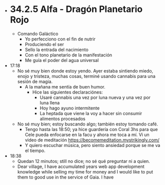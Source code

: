 - # 34.2.5 Alfa - Dragón Planetario Rojo
	- Comando Galáctico
		- Yo perfecciono con el fin de nutrir
		- Produciendo el ser
		- Sello la entrada del nacimiento
		- Con el tono planetario de la manifestación
		- Me guía el poder del agua universal
- 17:18
	- No sé muy bien donde estoy yendo. Ayer estaba sintiendo miedo, enojo y tristeza, muchas cosas, terminé usando cannabis para una sesión de magia.
		- A la mañana me sentía de buen humor.
			- Hice las siguientes declaraciónes:
				- Usaré cannabis una vez por luna nueva y una vez por luna llena
				- Hoy hago ayuno intermitente
				- La heptada que viene la voy a hacer sin consumir alimentos procesados
	- No sé muy bien; estoy buscando algo; también estoy tomando café.
		- Tengo hasta las 18:50; ya hice guardería con Coral 3hs para que Cele pueda enfocarse en la facu y ahora me toca a mí. Vi un video de meditación https://becomemeditation.mystrikingly.com/
		- Y quiero escuchar música, pero siento ansiedad porque se me va el tiempo.
- 18:38
	- Quedan 12 minutos; still no dice; no sé qué preguntar ni a quien.
	- Dear village, I have accumulated years web app development knowledge while selling my time for money and I would like to put them to good use in the service of Gaia. I have